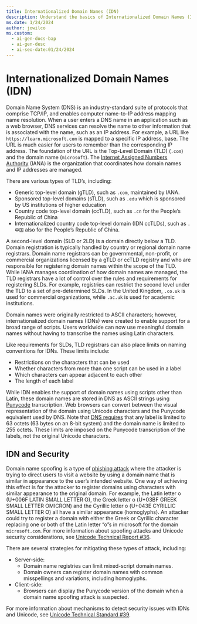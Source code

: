 ```yaml
---
title: Internationalized Domain Names (IDN)
description: Understand the basics of Internationalized Domain Names (IDN) and how they are managed within the Domain Name System (DNS).
ms.date: 1/24/2024
author: jowilco
ms.custom:
  - ai-gen-docs-bap
  - ai-gen-desc
  - ai-seo-date:01/24/2024
---
```


# Internationalized Domain Names (IDN)

Domain Name System (DNS) is an industry-standard suite of protocols that comprise TCP/IP, and enables computer name-to-IP address mapping name resolution. When a user enters a DNS name in an application such as a web browser, DNS services can resolve the name to other information that is associated with the name, such as an IP address. For example, a URL like `https://learn.microsoft.com` is mapped to a specific IP address, base. The URL is much easier for users to remember than the corresponding IP address. The foundation of the URL is the Top-Level Domain (TLD) (`.com`) and the domain name (`microsoft`). The [Internet Assigned Numbers Authority](https://www.iana.org/) (IANA) is the organization that coordinates how domain names and IP addresses are managed.

There are various types of TLD’s, including:

- Generic top-level domain (gTLD), such as `.com`, maintained by IANA.
- Sponsored top-level domains (sTLD), such as `.edu` which is sponsored by US institutions of higher education
- Country code top-level domain (ccTLD), such as `.cn` for the People’s Republic of China
- Internationalized country code top-level domain (IDN ccTLDs), such as `.中国` also for the People’s Republic of China.

A second-level domain (SLD or 2LD) is a domain directly below a TLD. Domain registration is typically handled by country or regional domain name registrars. Domain name registrars can be governmental, non-profit, or commercial organizations licensed by a gTLD or ccTLD registry and who are responsible for registering domain names within the scope of the TLD. While IANA manages coordination of how domain names are managed, the TLD registrars have a lot of control over the rules and requirements for registering SLDs. For example, registries can restrict the second level under the TLD to a set of pre-determined SLDs. In the United Kingdom, `.co.uk`  is used for commercial organizations, while `.ac.uk`  is used for academic institutions.

Domain names were originally restricted to ASCII characters; however, internationalized domain names (IDNs) were created to enable support for a broad range of scripts. Users worldwide can now use meaningful domain names without having to transcribe the names using Latin characters.

Like requirements for SLDs, TLD registrars can also place limits on naming conventions for IDNs. These limits include:

- Restrictions on the characters that can be used
- Whether characters from more than one script can be used in a label
- Which characters can appear adjacent to each other
- The length of each label

While IDN enables the support of domain names using scripts other than Latin, these domain names are stored in DNS as ASCII strings using [Punycode](https://www.rfc-editor.org/rfc/rfc3492.txt) transcription. Web browsers can convert between the visual representation of the domain using Unicode characters and the Punycode equivalent used by DNS. Note that [DNS requires](https://www.rfc-editor.org/rfc/rfc2181) that any label is limited to 63 octets (63 bytes on an 8-bit system) and the domain name is limited to 255 octets. These limits are imposed on the Punycode transcription of the labels, not the original Unicode characters.

## IDN and Security

Domain name spoofing is a type of [phishing attack](https://support.microsoft.com/en-us/windows/protect-yourself-from-phishing-0c7ea947-ba98-3bd9-7184-430e1f860a44) where the attacker is trying to direct users to visit a website by using a domain name that is similar in appearance to the user’s intended website. One way of achieving this effect is for the attacker to register domains using characters with similar appearance to the original domain. For example, the Latin letter o (U+006F LATIN SMALL LETTER O), the Greek letter ο (U+03BF GREEK SMALL LETTER OMICRON) and the Cyrillic letter о (U+043E CYRILLIC SMALL LETTER O) all have a similar appearance (homoglyphs). An attacker could try to register a domain with either the Greek or Cyrillic character replacing one or both of the Latin letter “o”s in microsoft for the domain `microsoft.com`. For more information about spoofing attacks and Unicode security considerations, see [Unicode Technical Report #36](https://www.unicode.org/reports/tr36/).

There are several strategies for mitigating these types of attack, including:

- Server-side:
  - Domain name registries can limit mixed-script domain names.
  - Domain owners can register domain names with common misspellings and variations, including homoglyphs.
- Client-side:
  - Browsers can display the Punycode version of the domain when a domain name spoofing attack is suspected.

For more information about mechanisms to detect security issues with IDNs and Unicode, see [Unicode Technical Standard #39](https://www.unicode.org/reports/tr39/).
